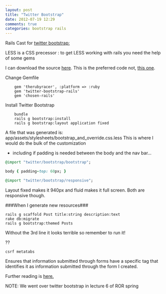 ```yaml
---
layout: post
title: "Twitter Bootstrap"
date: 2012-07-19 12:29
comments: true
categories: bootstrap rails
---
```


Rails Cast for [twitter bootstrap:](http://railscasts.com/episodes/328-twitter-bootstrap-basics)


LESS is a CSS precessor
:  to get LESS working with rails you need the help of some gems


I can download the source [here](https://github.com/seyhunak/twitter-bootstrap-rails). This is the preferred code not, [this one](https://github.com/twitter/bootstrap/).


Change Gemfile
```
    gem 'therubyracer', :platform => :ruby
    gem 'twitter-bootstrap-rails'
    gem 'chosen-rails'
```
Install Twitter Bootstrap
```
    bundle
    rails g bootstrap:install
    rails g bootstrap:layout application fixed
``` 

A file that was generated is: app/assets/stylesheets/bootstrap_and_override.css.less
This is where I would do the bulk of the customization
 - including if padding is needed between the body and the nav bar...
 ``` ruby Need some padding...
 @import "twitter/bootstrap/bootstrap";

body { padding-top: 60px; }

@import "twitter/bootstrap/responsive";
```

Layout fixed makes it 940px and fluid makes it full screen. Both are responsive though.

###When I generate new resources###
```
rails g scaffold Post title:string description:text
rake db:migrate
rails g bootstrap:themed Posts
```
Without the 3rd line it looks terrible so remember to run it!

??
```
csrf metatabs
```
Ensures that information submitted through forms have a specific tag that identifies it as information submitted through the form I created.



Further reading is [here.](http://rubysource.com/twitter-bootstrap-less-and-sass-understanding-your-options-for-rails-3-1/)

NOTE: We went over twitter bootstrap in lecture 6 of ROR spring